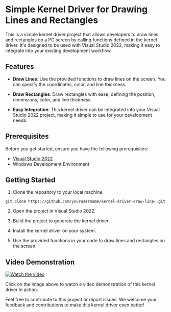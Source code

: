 
# Simple Kernel Driver for Drawing Lines and Rectangles

This is a simple kernel driver project that allows developers to draw lines and rectangles on a PC screen by calling functions defined in the kernel driver. It's designed to be used with Visual Studio 2022, making it easy to integrate into your existing development workflow.

## Features

- **Draw Lines**: Use the provided functions to draw lines on the screen. You can specify the coordinates, color, and line thickness.

- **Draw Rectangles**: Draw rectangles with ease, defining the position, dimensions, color, and line thickness.

- **Easy Integration**: This kernel driver can be integrated into your Visual Studio 2022 project, making it simple to use for your development needs.

## Prerequisites

Before you get started, ensure you have the following prerequisites:

- [Visual Studio 2022](https://visualstudio.microsoft.com/downloads/)
- Windows Development Environment

## Getting Started

1. Clone the repository to your local machine.

```
git clone https://github.com/yourusername/kernel-driver-draw-line-.git
```

2. Open the project in Visual Studio 2022.

3. Build the project to generate the kernel driver.

4. Install the kernel driver on your system.

5. Use the provided functions in your code to draw lines and rectangles on the screen.

## Video Demonstration

[![Watch the video](captuer.PNG)](17.10.2023_14.57.40_REC.mp4)

Click on the image above to watch a video demonstration of this kernel driver in action.

Feel free to contribute to this project or report issues. We welcome your feedback and contributions to make this kernel driver even better!
